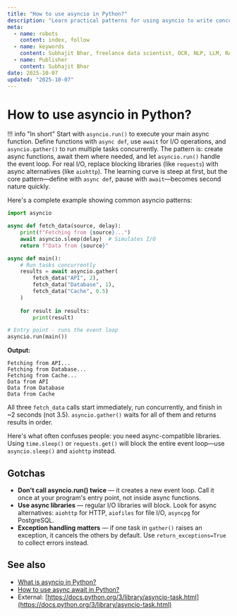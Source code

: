 ```yaml
---
title: "How to use asyncio in Python?"
description: "Learn practical patterns for using asyncio to write concurrent Python programs with async/await syntax."
meta:
  - name: robots
    content: index, follow
  - name: keywords
    content: Subhajit Bhar, freelance data scientist, OCR, NLP, LLM, RAG, knowledge base, python, asyncio, async await, tutorial
  - name: Publisher
    content: Subhajit Bhar
date: 2025-10-07
updated: "2025-10-07"
---
```


# How to use asyncio in Python?

<!-- more -->

!!! info "In short"
    Start with `asyncio.run()` to execute your main async function. Define functions with `async def`, use `await` for I/O operations, and `asyncio.gather()` to run multiple tasks concurrently. The pattern is: create async functions, await them where needed, and let `asyncio.run()` handle the event loop. For real I/O, replace blocking libraries (like `requests`) with async alternatives (like `aiohttp`). The learning curve is steep at first, but the core pattern—define with `async def`, pause with `await`—becomes second nature quickly.

Here's a complete example showing common asyncio patterns:

```python
import asyncio

async def fetch_data(source, delay):
    print(f"Fetching from {source}...")
    await asyncio.sleep(delay)  # Simulates I/O
    return f"Data from {source}"

async def main():
    # Run tasks concurrently
    results = await asyncio.gather(
        fetch_data("API", 2),
        fetch_data("Database", 1),
        fetch_data("Cache", 0.5)
    )
    
    for result in results:
        print(result)

# Entry point - runs the event loop
asyncio.run(main())
```

**Output:**
```
Fetching from API...
Fetching from Database...
Fetching from Cache...
Data from API
Data from Database
Data from Cache
```

All three `fetch_data` calls start immediately, run concurrently, and finish in ~2 seconds (not 3.5). `asyncio.gather()` waits for all of them and returns results in order.

Here's what often confuses people: you need async-compatible libraries. Using `time.sleep()` or `requests.get()` will block the entire event loop—use `asyncio.sleep()` and `aiohttp` instead.

## Gotchas

* **Don't call asyncio.run() twice** — it creates a new event loop. Call it once at your program's entry point, not inside async functions.
* **Use async libraries** — regular I/O libraries will block. Look for async alternatives: `aiohttp` for HTTP, `aiofiles` for file I/O, `asyncpg` for PostgreSQL.
* **Exception handling matters** — if one task in `gather()` raises an exception, it cancels the others by default. Use `return_exceptions=True` to collect errors instead.

## See also

* [What is asyncio in Python?](what-is-asyncio-in-python.md)
* [How to use async await in Python?](how-to-use-async-await-in-python.md)
* External: [https://docs.python.org/3/library/asyncio-task.html](https://docs.python.org/3/library/asyncio-task.html)

<script type="application/ld+json">
{
  "@context": "https://schema.org",
  "@type": "FAQPage",
  "mainEntity": [{
    "@type": "Question",
    "name": "How to use asyncio in Python?",
    "acceptedAnswer": {
      "@type": "Answer",
      "text": "Use asyncio by defining functions with async def, awaiting I/O operations, and running your main async function with asyncio.run(). Use asyncio.gather() to run multiple tasks concurrently, and replace blocking libraries with async alternatives."
    }
  }]
}
</script>


